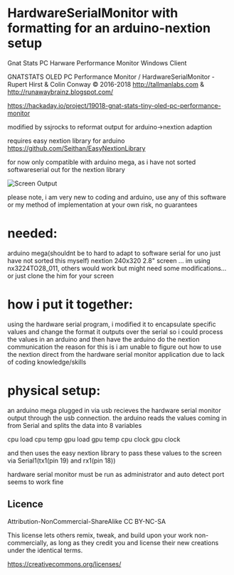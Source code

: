 # HardwareSerialMonitor with formatting for an arduino-nextion setup
Gnat Stats PC Harware Performance Monitor Windows Client
  
  GNATSTATS OLED PC Performance Monitor / HardwareSerialMonitor -  Rupert Hirst & Colin Conway © 2016-2018
  http://tallmanlabs.com  & http://runawaybrainz.blogspot.com/
  
  https://hackaday.io/project/19018-gnat-stats-tiny-oled-pc-performance-monitor



  modified by ssjrocks to reformat output for arduino->nextion adaption

  requires easy nextion library for arduino https://github.com/Seithan/EasyNextionLibrary

  for now only compatible with arduino mega, as i have not sorted softwareserial out for the nextion library

  ![Screen Output](https://images2.imgbox.com/de/0f/YIBIetT5_o.jpg)


  please note, i am very new to coding and arduino, use any of this software or my method of implementation at your own risk, no guarantees


# needed:

  arduino mega(shouldnt be to hard to adapt to software serial for uno just have not sorted this myself)
  nextion 240x320 2.8" screen ... im using nx3224TO28_011, others would work but might need some modifications... or just clone the him for your screen

# how i put it together:

  using the hardware serial program, i modified it to encapsulate specific values and change the format it outputs over the serial so i could
  process the values in an arduino and then have the arduino do the nextion communication
  the reason for this is i am unable to figure out how to use the nextion direct from the hardware serial monitor application due to lack of coding     knowledge/skills

# physical setup:

  an arduino mega plugged in via usb recieves the hardware serial monitor output through the usb connection.
  the arduino reads the values coming in from Serial and splits the data into 8 variables

cpu load
cpu temp
gpu load
gpu temp
cpu clock
gpu clock

and then uses the easy nextion library to pass these values to the screen via Serial1(tx1(pin 19) and rx1(pin 18))


  hardware serial monitor must be run as administrator and auto detect port seems to work fine

  Licence
  -------

  Attribution-NonCommercial-ShareAlike  CC BY-NC-SA

  This license lets others remix, tweak, and build upon your work non-commercially, as long as they credit you and license their new creations under the identical terms.

  https://creativecommons.org/licenses/
